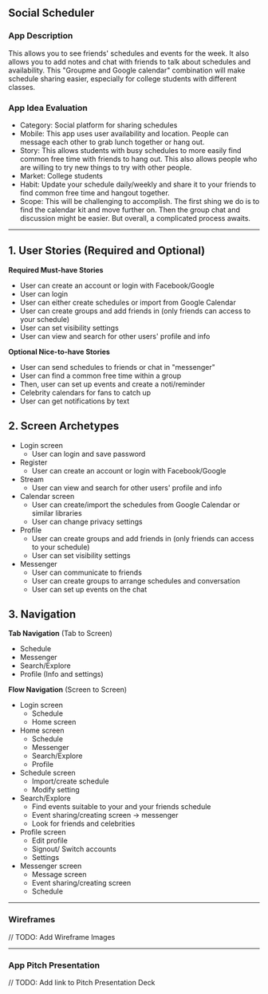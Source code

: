## Social Scheduler

### App Description
This allows you to see friends' schedules and events for the week. It also allows you to add notes and chat with friends to talk about schedules and availability. This "Groupme and Google calendar" combination will make schedule sharing easier, especially for college students with different classes.

### App Idea Evaluation

- Category: Social platform for sharing schedules
- Mobile: This app uses user availability and location. People can message each other to grab lunch together or hang out. 
- Story: This allows students with busy schedules to more easily find common free time with friends to hang out. This also allows people who are willing to try new things to try with other people.
- Market: College students
- Habit: Update your schedule daily/weekly and share it to your friends to find common free time and hangout together.
- Scope: This will be challenging to accomplish. The first shing we do is to find the calendar kit and move further on. Then the group chat and discussion might be easier. But overall, a complicated process awaits.

---

## 1. User Stories (Required and Optional)

**Required Must-have Stories**

 * User can create an account or login with Facebook/Google
 * User can login
 * User can either create schedules or import from Google Calendar
 * User can create groups and add friends in (only friends can access to your schedule)
 * User can set visibility settings
 * User can view and search for other users' profile and info

**Optional Nice-to-have Stories**

 * User can send schedules to friends or chat in "messenger"
 * User can find a common free time within a group
 * Then, user can set up events and create a noti/reminder
 * Celebrity calendars for fans to catch up
 * User can get notifications by text

## 2. Screen Archetypes

 * Login screen
   * User can login and save password
 * Register
   * User can create an account or login with Facebook/Google
 * Stream
   * User can view and search for other users' profile and info
 * Calendar screen
   * User can create/import the schedules from Google Calendar or similar libraries
   * User can change privacy settings
 * Profile
   * User can create groups and add friends in (only friends can access to your schedule)
   * User can set visibility settings
 * Messenger
   * User can communicate to friends
   * User can create groups to arrange schedules and conversation
   * User can set up events on the chat

## 3. Navigation

**Tab Navigation** (Tab to Screen)

 * Schedule
 * Messenger
 * Search/Explore
 * Profile (Info and settings)

**Flow Navigation** (Screen to Screen)

 * Login screen
   * Schedule
   * Home screen
 * Home screen
   * Schedule
   * Messenger
   * Search/Explore
   * Profile
 * Schedule screen
   * Import/create schedule
   * Modify setting
 * Search/Explore
   * Find events suitable to your and your friends schedule
   * Event sharing/creating screen -> messenger
   * Look for friends and celebrities
 * Profile screen
   * Edit profile
   * Signout/ Switch accounts
   * Settings
 * Messenger screen
   * Message screen
   * Event sharing/creating screen
   * Schedule
---

### Wireframes
// TODO: Add Wireframe Images

---

### App Pitch Presentation
// TODO: Add link to Pitch Presentation Deck
